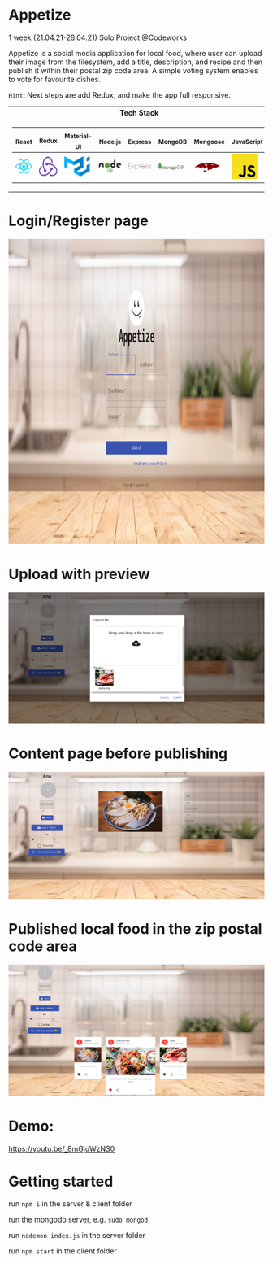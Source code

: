 # Appetize
1 week (21.04.21-28.04.21) Solo Project @Codeworks

Appetize is a social media application for local food, where user can upload their image from the filesystem,
add a title, description, and recipe and then publish it within their postal zip code area.
A simple voting system enables to vote for favourite dishes.

`Hint`: Next steps are add Redux, and make the app full responsive.

<table>
<tr><th>Tech Stack</th><th>API</th></tr>
<tr><td>

 <sub> React </sub> |<sub>  Redux <sub>| <sub> Material-UI </sub> | <sub> Node.js </sub> | <sub> Express </sub> | <sub> MongoDB </sub> | <sub> Mongoose </sub> |  <sub> JavaScript </sub> 
|--|--|--|--|--|--|--|--
[<img src="https://github.com/nik-neg/appetize/blob/main/techstack_images/react.svg" alt="drawing" width="50"/>](https://reactjs.org/) | [<img src="https://raw.githubusercontent.com/devicons/devicon/master/icons/redux/redux-original.svg" alt="redux" width="40" height="40"/>](https://redux.js.org) | [<img src="https://github.com/nik-neg/appetize/blob/main/techstack_images/material-ui.svg" alt="drawing" width="50"/>](https://material-ui.com/) | [<img src="https://github.com/nik-neg/appetize/blob/main/techstack_images/nodejs.svg" alt="drawing" width="50"/>](https://nodejs.org/en/) | [<img src="https://github.com/nik-neg/appetize/blob/main/techstack_images/express.svg" alt="drawing" width="50"/>](https://expressjs.com/) |  [<img src="https://github.com/nik-neg/appetize/blob/main/techstack_images/mongodb.svg" alt="drawing" width="50"/>](https://www.mongodb.com/) |  [<img src="https://github.com/nik-neg/appetize/blob/main/techstack_images/mongoose.png" alt="drawing" width="50"/>](https://mongoosejs.com/) |  [<img src="https://github.com/nik-neg/appetize/blob/main/techstack_images/javascript.svg" alt="drawing" width="50"/>](https://www.javascript.com/)
 </td><td>
 
[Zip Code API](https://zipcodebase.com/)
</td></tr> </table> 

# Login/Register page
 <img src="https://github.com/nik-neg/appetize/blob//main/images/1_login.png" alt="drawing" width="1000" height="600"/>

# Upload with preview
![alt text](https://github.com/nik-neg/appetize/blob//main/images/2_dropzone_preview.png)

# Content page before publishing
![alt text](https://github.com/nik-neg/appetize/blob//main/images/3_favourite_food.png)

# Published local food in the zip postal code area
![alt text](https://github.com/nik-neg/appetize/blob//main/images/4_area_food.png)

# Demo:
https://youtu.be/_8mGjuWzNS0

# Getting started

run `npm i` in the server & client folder
  
run the mongodb server, e.g. `sudo mongod`
  
run `nodemon index.js` in the server folder

run `npm start` in the client folder
